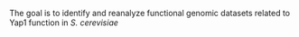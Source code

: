 The goal is to identify and reanalyze functional genomic datasets related to Yap1 function in _S. cerevisiae_

